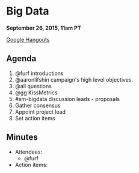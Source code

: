 # Big Data

**September 26, 2015, 11am PT**

[Google Hangouts](https://plus.google.com/hangouts/_/lessigforpresident.com/big-data)

## Agenda

1. @furf introductions
1. @aaronlifshin campaign's high level objectives.
1. @all questions
1. @gg KissMetrics
1. #sm-bigdata discussion leads - proposals
1. Gather consensus
1. Appoint project lead
1. Set action items

## Minutes

* Attendees:
  * @furf
* Action items: